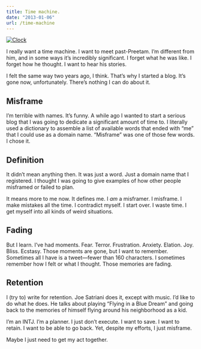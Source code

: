 ```yaml
---
title: Time machine.
date: "2013-01-06"
url: /time-machine
---
```



[![Clock](/img/copied/clock.jpg)](https://www.flickr.com/photos/preetamjinka/7553305534/)

I really want a time machine. I want to meet past-Preetam. I’m different from him, and in some ways it’s incredibly significant. I forget what he was like. I forget how he thought. I want to hear his stories.

I felt the same way two years ago, I think. That’s why I started a blog. It’s gone now, unfortunately. There’s nothing I can do about it.

Misframe
---
I’m terrible with names. It’s funny. A while ago I wanted to start a serious blog that I was going to dedicate a significant amount of time to. I literally used a dictionary to assemble a list of available words that ended with “me” that I could use as a domain name. “Misframe” was one of those few words. I chose it.

Definition
---
It didn’t mean anything then. It was just a word. Just a domain name that I registered. I thought I was going to give examples of how other people misframed or failed to plan.

It means more to me now. It defines me. I *am* a misframer. I misframe. I make mistakes all the time. I contradict myself. I start over. I waste time. I get myself into all kinds of weird situations.

Fading
---
But I learn. I’ve had moments. Fear. Terror. Frustration. Anxiety. Elation. Joy. Bliss. Ecstasy. Those moments are gone, but I want to remember. Sometimes all I have is a tweet&mdash;fewer than 160 characters. I sometimes remember how I felt or what I thought. Those memories are fading.

Retention
---
I (try to) write for retention. Joe Satriani does it, except with music. I’d like to do what he does. He talks about playing “Flying in a Blue Dream” and going back to the memories of himself flying around his neighborhood as a kid.

I’m an INTJ. I’m a planner. I just don’t execute. I want to save. I want to retain. I want to be able to go back. Yet, despite my efforts, I just misframe.

Maybe I just need to get my act together.

